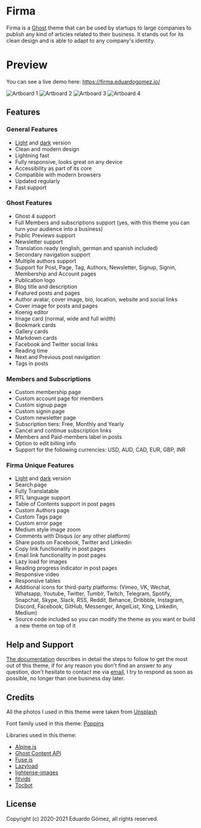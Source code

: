 # Firma

Firma is a [Ghost](https://ghost.org/) theme that can be used by startups to large companies to publish any kind of articles related to their business. It stands out for its clean design and is able to adapt to any company's identity.

# Preview

You can see a live demo here: https://firma.eduardogomez.io/

![Artboard 1](https://res.cloudinary.com/edev/image/upload/v1607197050/firma/Artboard_1.jpg)
![Artboard 2](https://res.cloudinary.com/edev/image/upload/v1607275965/firma/Artboard_2.jpg)
![Artboard 3](https://res.cloudinary.com/edev/image/upload/v1607275964/firma/Artboard_3.jpg)
![Artboard 4](https://res.cloudinary.com/edev/image/upload/v1607275964/firma/Artboard_4.jpg)

## Features

### General Features

* [Light](https://firma.eduardogomez.io/) and [dark](https://firma-dark.eduardogomez.io/) version
* Clean and modern design
* Lightning fast
* Fully responsive, looks great on any device
* Accessibility as part of its core
* Compatible with modern browsers
* Updated regularly
* Fast support

### Ghost Features

* Ghost 4 support
* Full Members and subscriptions support (yes, with this theme you can turn your audience into a business)
* Public Previews support
* Newsletter support
* Translation ready (english, german and spanish included)
* Secondary navigation support
* Multiple authors support
* Support for Post, Page, Tag, Authors, Newsletter, Signup, Signin, Membership and Account pages
* Publication logo
* Blog title and description
* Featured posts and pages
* Author avatar, cover image, bio, location, website and social links
* Cover image for posts and pages
* Koenig editor
* Image card (normal, wide and full width)
* Bookmark cards
* Gallery cards
* Markdown cards
* Facebook and Twitter social links
* Reading time
* Next and Previous post navigation
* Tags in posts

### Members and Subscriptions

* Custom membership page
* Custom account page for members
* Custom signup page
* Custom signin page
* Custom newsletter page
* Subscription tiers: Free, Monthly and Yearly
* Cancel and continue subscription links
* Members and Paid-members label in posts
* Option to edit billing info
* Support for the following currencies: USD, AUD, CAD, EUR, GBP, INR

### Firma Unique Features

* [Light](https://firma.eduardogomez.io/) and [dark](https://firma-dark.eduardogomez.io/) version
* Search page
* Fully Translatable
* RTL language support
* Table of Contents support in post pages
* Custom Authors page
* Custom Tags page
* Custom error page
* Medium style image zoom
* Comments with Disqus (or any other platform)
* Share posts on Facebook, Twitter and Linkedin
* Copy link functionality in post pages
* Email link functionality in post pages
* Lazy load for images
* Reading progress indicator in post pages
* Responsive video
* Responsive tables
* Additional icons for third-party platforms: (Vimeo, VK, Wechat, Whatsapp, Youtube, Twitter, Tumblr, Twitch, Telegram, Spotify, Snapchat, Skype, Slack, RSS, Reddit, Behance, Dribbble, Instagram, Discord, Facebook, GitHub, Messenger, AngelList, Xing, Linkedin, Medium)
* Source code included so you can modify the theme as you want or build a new theme on top of it

## Help and Support

[The documentation](https://firma-docs.eduardogomez.io/) describes in detail the steps to follow to get the most out of this theme, if for any reason you don't find an answer to any question, don't hesitate to contact me via [email](mailto:this.eduardo@gmail.com), I try to respond as soon as possible, no longer than one business day later.

## Credits

All the photos I used in this theme were taken from [Unsplash](https://unsplash.com)

Font family used in this theme: [Poppins](https://fonts.google.com/specimen/Poppins)

Libraries used in this theme:

* [Alpine.js](https://github.com/alpinejs/alpine)
* [Ghost Content API](https://ghost.org/docs/api/v3/javascript/content/)
* [Fuse.js](https://fusejs.io/)
* [Lazyload](https://github.com/verlok/vanilla-lazyload)
* [lightense-images](https://github.com/sparanoid/lightense-images)
* [fitvids](http://fitvidsjs.com/)
* [Tocbot](https://tscanlin.github.io/tocbot/)

## License

Copyright (c) 2020-2021 Eduardo Gómez, all rights reserved.
